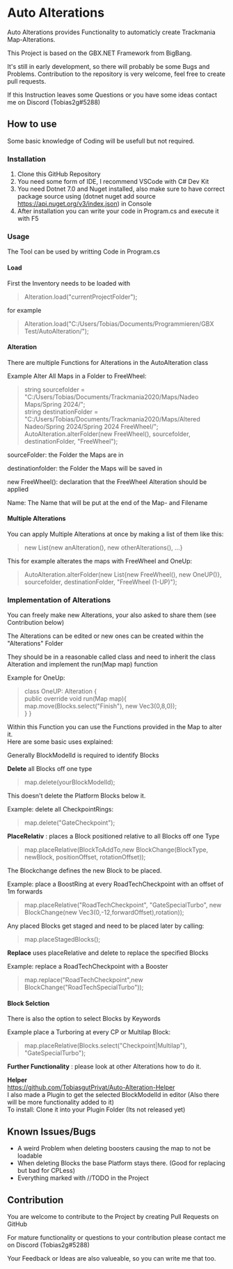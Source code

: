 # Auto Alterations
Auto Alterations provides Functionality to automaticly create Trackmania Map-Alterations.

This Project is based on the GBX.NET Framework from BigBang.

It's still in early development, so there will probably be some Bugs and Problems. Contribution to the repository is very welcome, feel free to create pull requests.

If this Instruction leaves some Questions or you have some ideas contact me on Discord (Tobias2g#5288)
## How to use
Some basic knowledge of Coding will be usefull but not required.

### Installation
1. Clone this GitHub Repository
2. You need some form of IDE, I recommend VSCode with C# Dev Kit 
3. You need Dotnet 7.0 and Nuget installed, also make sure to have correct package source using (dotnet nuget add source https://api.nuget.org/v3/index.json) in Console
4. After installation you can write your code in Program.cs and execute it with F5

### Usage
The Tool can be used by writting Code in Program.cs

#### Load
First the Inventory needs to be loaded with
> Alteration.load("currentProjectFolder");

for example

> Alteration.load("C:/Users/Tobias/Documents/Programmieren/GBX Test/AutoAlteration/");

#### Alteration
There are multiple Functions for Alterations in the AutoAlteration class

Example Alter All Maps in a Folder to FreeWheel:
> string sourcefolder = "C:/Users/Tobias/Documents/Trackmania2020/Maps/Nadeo Maps/Spring 2024/";\
> string destinationFolder = "C:/Users/Tobias/Documents/Trackmania2020/Maps/Altered Nadeo/Spring 2024/Spring 2024 FreeWheel/";\
> AutoAlteration.alterFolder(new FreeWheel(), sourcefolder, destinationFolder, "FreeWheel");

sourceFolder: the Folder the Maps are in

destinationfolder: the Folder the Maps will be saved in

new FreeWheel(): declaration that the FreeWheel Alteration should be applied

Name: The Name that will be put at the end of the Map- and Filename

#### Multiple Alterations
You can apply Multiple Alterations at once by making a list of them like this:

> new List<Alteration>{new anAlteration(), new otherAlterations(), ...}

This for example alterates the maps with FreeWheel and OneUp:
>AutoAlteration.alterFolder(new List<Alteration>{new FreeWheel(), new OneUP()}, sourcefolder, destinationFolder, "FreeWheel (1-UP)");

### Implementation of Alterations
You can freely make new Alterations, your also asked to share them (see Contribution below)

The Alterations can be edited or new ones can be created within the "Alterations" Folder

They should be in a reasonable called class and need to inherit the class Alteration and implement the run(Map map) function

Example for OneUp:
> class OneUP: Alteration {\
>    public override void run(Map map){\
>        map.move(Blocks.select("Finish"), new Vec3(0,8,0));\
>    }
>}

Within this Function you can use the Functions provided in the Map to alter it.
\
Here are some basic uses explained:

Generally BlockModelId is required to identify Blocks

**Delete** all Blocks off one type
> map.delete(yourBlockModelId);

This doesn't delete the Platform Blocks below it.

Example: delete all CheckpointRings:
> map.delete("GateCheckpoint");

**PlaceRelativ** : places a Block positioned relative to all Blocks off one Type
> map.placeRelative(BlockToAddTo,new BlockChange(BlockType, newBlock, positionOffset, rotationOffset));

The Blockchange defines the new Block to be placed.

Example: place a BoostRing at every RoadTechCheckpoint with an offset of 1m forwards
> map.placeRelative("RoadTechCheckpoint", "GateSpecialTurbo", new BlockChange(new Vec3(0,-12,forwardOffset),rotation));

Any placed Blocks get staged and need to be placed later by calling:

> map.placeStagedBlocks();

**Replace** uses placeRelative and delete to replace the specified Blocks

Example: replace a RoadTechCheckpoint with a Booster
> map.replace("RoadTechCheckpoint",new BlockChange("RoadTechSpecialTurbo"));

#### Block Selction

There is also the option to select Blocks by Keywords

Example place a Turboring at every CP or Multilap Block:

> map.placeRelative(Blocks.select("Checkpoint|Multilap"), "GateSpecialTurbo");

**Further Functionality** : please look at other Alterations how to do it.

**Helper** 
\
https://github.com/TobiasgutPrivat/Auto-Alteration-Helper
\
I also made a Plugin to get the selected BlockModelId in editor (Also there will be more functionality added to it)
\
To install: Clone it into your Plugin Folder (Its not released yet)

## Known Issues/Bugs
- A weird Problem when deleting boosters causing the map to not be loadable
- When deleting Blocks the base Platform stays there. (Good for replacing but bad for CPLess)
- Everything marked with //TODO in the Project
## Contribution
You are welcome to contribute to the Project by creating Pull Requests on GitHub

For mature functionality or questions to your contribution please contact me on Discord (Tobias2g#5288)

Your Feedback or Ideas are also valueable, so you can write me that too.
